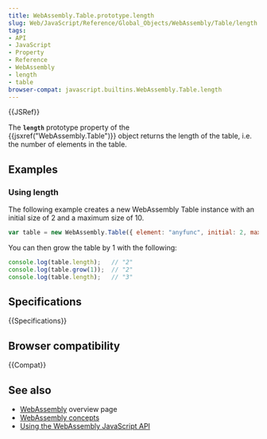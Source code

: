 ```yaml
---
title: WebAssembly.Table.prototype.length
slug: Web/JavaScript/Reference/Global_Objects/WebAssembly/Table/length
tags:
- API
- JavaScript
- Property
- Reference
- WebAssembly
- length
- table
browser-compat: javascript.builtins.WebAssembly.Table.length
---
```

{{JSRef}}

The **`length`** prototype property of the
{{jsxref("WebAssembly.Table")}} object returns the length of the table,
i.e. the number of elements in the table.

## Examples

### Using length

The following example creates a new WebAssembly Table instance with an initial
size of 2 and a maximum size of 10.

```js
var table = new WebAssembly.Table({ element: "anyfunc", initial: 2, maximum: 10 });
```

You can then grow the table by 1 with the following:

```js
console.log(table.length);   // "2"
console.log(table.grow(1));  // "2"
console.log(table.length);   // "3"
```

## Specifications

{{Specifications}}

## Browser compatibility

{{Compat}}

## See also

- [WebAssembly](/en-US/docs/WebAssembly) overview page
- [WebAssembly concepts](/en-US/docs/WebAssembly/Concepts)
- [Using the WebAssembly JavaScript API](/en-US/docs/WebAssembly/Using_the_JavaScript_API)
